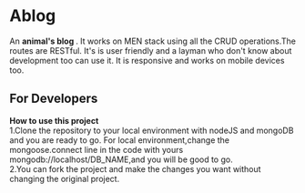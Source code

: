 # Ablog
An <strong>animal's blog </strong>. It works on MEN stack using all the CRUD operations.The routes are RESTful. It's is user friendly and a layman who don't know about development too can use it. It is responsive and works on mobile devices too.<br>
<h2>For Developers </h2>
<Strong>How to use this project </strong><br>
1.Clone the repository to your local environment with nodeJS and mongoDB and you are ready to go. For local environment,change the mongoose.connect line in the code with yours mongodb://localhost/DB_NAME,and you will be good to go.<br>
2.You can fork the project and make the changes you want without changing the original project.

